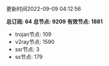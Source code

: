 更新时间2022-09-09 04:12:56

**总订阅: 64**
**总节点: 9209**
**有效节点: 1881**
- trojan节点: 109
- v2ray节点: 1590
- ssr节点: 3
- ss节点: 179
